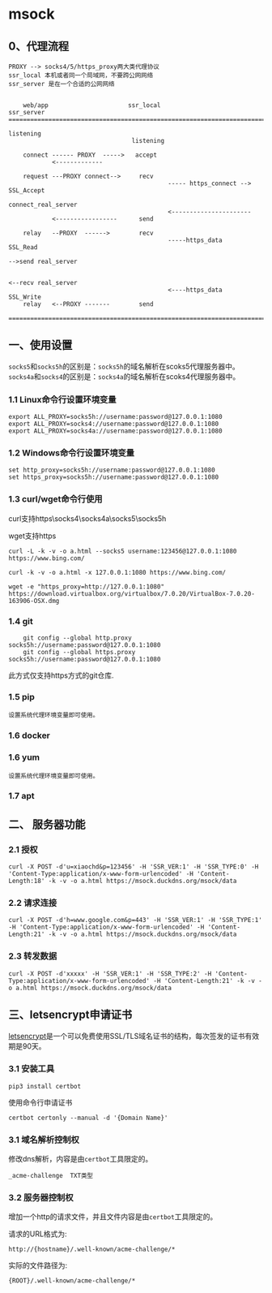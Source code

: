 # msock

## 0、代理流程
```
PROXY --> socks4/5/https_proxy两大类代理协议
ssr_local 本机或者同一个局域网，不要跨公网网络
ssr_server 是在一个合适的公网网络


    web/app                      ssr_local                       ssr_server
=====================================================================================
                                                                   listening
                                  listening
    
    connect ------ PROXY  ----->   accept
            <-------------
    
    request ---PROXY connect-->     recv      
                                            ----- https_connect -->     SSL_Accept
                                                                        connect_real_server
                                            <----------------------
            <-----------------      send
    
    relay   --PROXY  ------>        recv
                                            -----https_data            SSL_Read
                                                                                -->send real_server

                                                                                <--recv real_server
                                            <----https_data            SSL_Write
    relay   <--PROXY -------        send

=====================================================================================
```

## 一、使用设置

```socks5```和```socks5h```的区别是：```socks5h```的域名解析在scoks5代理服务器中。
```socks4a```和```socks4```的区别是：```socks4a```的域名解析在scoks4代理服务器中。

### 1.1 Linux命令行设置环境变量

```
export ALL_PROXY=socks5h://username:password@127.0.0.1:1080
export ALL_PROXY=socks4://username:password@127.0.0.1:1080
export ALL_PROXY=socks4a://username:password@127.0.0.1:1080
```

### 1.2 Windows命令行设置环境变量
```
set http_proxy=socks5h://username:password@127.0.0.1:1080
set https_proxy=socks5h://username:password@127.0.0.1:1080
```

### 1.3 curl/wget命令行使用

curl支持https\socks4\socks4a\socks5\socks5h

wget支持https

```
curl -L -k -v -o a.html --socks5 username:123456@127.0.0.1:1080 https://www.bing.com/
```

```
curl -k -v -o a.html -x 127.0.0.1:1080 https://www.bing.com/
```

```
wget -e "https_proxy=http://127.0.0.1:1080" https://download.virtualbox.org/virtualbox/7.0.20/VirtualBox-7.0.20-163906-OSX.dmg
```

### 1.4 git
```
    git config --global http.proxy socks5h://username:password@127.0.0.1:1080
    git config --global https.proxy socks5h://username:password@127.0.0.1:1080
```
此方式仅支持https方式的git仓库.

### 1.5 pip
    
    设置系统代理环境变量即可使用。

### 1.6 docker

### 1.6 yum

    设置系统代理环境变量即可使用。

### 1.7 apt

## 二、 服务器功能

### 2.1 授权

```
curl -X POST -d'u=xiaochd&p=123456' -H 'SSR_VER:1' -H 'SSR_TYPE:0' -H 'Content-Type:application/x-www-form-urlencoded' -H 'Content-Length:18' -k -v -o a.html https://msock.duckdns.org/msock/data
```

### 2.2 请求连接

```
curl -X POST -d'h=www.google.com&p=443' -H 'SSR_VER:1' -H 'SSR_TYPE:1' -H 'Content-Type:application/x-www-form-urlencoded' -H 'Content-Length:21' -k -v -o a.html https://msock.duckdns.org/msock/data
```

### 2.3 转发数据

```
curl -X POST -d'xxxxx' -H 'SSR_VER:1' -H 'SSR_TYPE:2' -H 'Content-Type:application/x-www-form-urlencoded' -H 'Content-Length:21' -k -v -o a.html https://msock.duckdns.org/msock/data
```

## 三、letsencrypt申请证书

[letsencrypt](https://letsencrypt.org/)是一个可以免费使用SSL/TLS域名证书的结构，每次签发的证书有效期是90天。

### 3.1 安装工具

```
pip3 install certbot
```

使用命令行申请证书
```
certbot certonly --manual -d '{Domain Name}'
```

### 3.1 域名解析控制权

修改dns解析，内容是由```certbot```工具限定的。
```
_acme-challenge  TXT类型
```

### 3.2 服务器控制权

增加一个http的请求文件，并且文件内容是由```certbot```工具限定的。

请求的URL格式为:
```
http://{hostname}/.well-known/acme-challenge/*
```

实际的文件路径为:
```
{ROOT}/.well-known/acme-challenge/*
```

